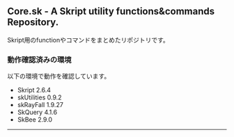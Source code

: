 ## Core.sk - A Skript utility functions&commands Repository. 

Skript用のfunctionやコマンドをまとめたリポジトリです。

### 動作確認済みの環境

以下の環境で動作を確認しています。
* Skript 2.6.4
* skUtilities 0.9.2
* skRayFall 1.9.27
* SkQuery 4.1.6
* SkBee 2.9.0
***